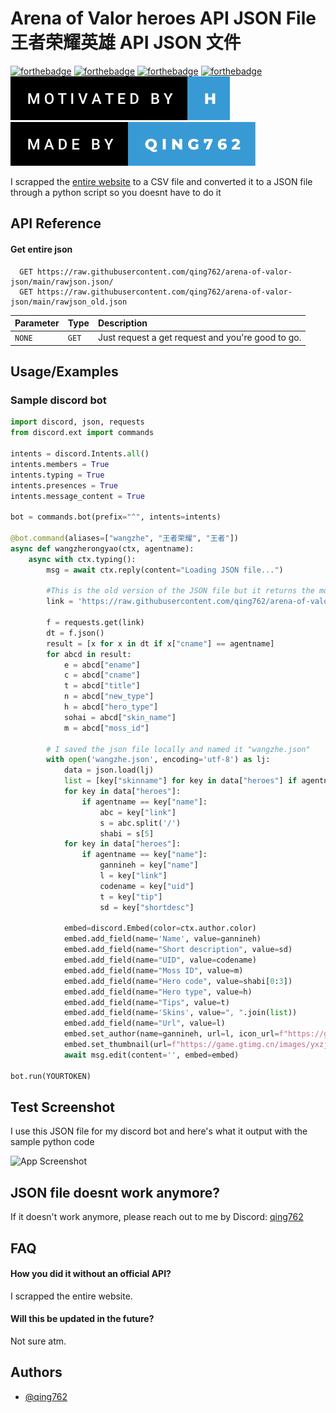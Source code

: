 
# Arena of Valor heroes API JSON File 王者荣耀英雄 API JSON 文件

[![forthebadge](https://forthebadge.com/images/badges/made-with-python.svg)](https://discord.com/users/635765555277725696)
[![forthebadge](https://forthebadge.com/images/badges/kinda-sfw.svg)](https://discord.com/users/635765555277725696)
[![forthebadge](https://forthebadge.com/images/badges/built-with-love.svg)](https://discord.com/users/635765555277725696)
[![forthebadge](https://forthebadge.com/images/badges/open-source.svg)](https://discord.com/users/635765555277725696)
<img src = "motivated-by-h (1).svg" >
<img src = "made-by-qing762 (1).svg" >

I scrapped the [entire website](https://pvp.qq.com/web201605/herolist.shtml) to a CSV file and converted it to a JSON file through a python script so you doesnt have to do it




## API Reference

#### Get entire json

```http
  GET https://raw.githubusercontent.com/qing762/arena-of-valor-json/main/rawjson.json/
  GET https://raw.githubusercontent.com/qing762/arena-of-valor-json/main/rawjson_old.json
```

| Parameter | Type     | Description                |
| :-------- | :------- | :------------------------- |
| `NONE` | `GET` | Just request a get request and you're good to go.|


## Usage/Examples
### Sample discord bot

```python
import discord, json, requests
from discord.ext import commands

intents = discord.Intents.all()
intents.members = True
intents.typing = True
intents.presences = True
intents.message_content = True

bot = commands.bot(prefix="^", intents=intents)

@bot.command(aliases=["wangzhe", "王者荣耀", "王者"])
async def wangzherongyao(ctx, agentname):
    async with ctx.typing():
        msg = await ctx.reply(content="Loading JSON file...")
        
        #This is the old version of the JSON file but it returns the moss id and more that the new one doesnt provide :D
        link = 'https://raw.githubusercontent.com/qing762/arena-of-valor-json/main/rawjson_old.json'
        
        f = requests.get(link)
        dt = f.json()
        result = [x for x in dt if x["cname"] == agentname]
        for abcd in result:
            e = abcd["ename"]
            c = abcd["cname"]
            t = abcd["title"]
            n = abcd["new_type"]
            h = abcd["hero_type"]
            sohai = abcd["skin_name"]
            m = abcd["moss_id"]

        # I saved the json file locally and named it "wangzhe.json" 
        with open('wangzhe.json', encoding='utf-8') as lj:
            data = json.load(lj)
            list = [key["skinname"] for key in data["heroes"] if agentname == key["name"]]
            for key in data["heroes"]:
                if agentname == key["name"]:
                    abc = key["link"]
                    s = abc.split('/')
                    shabi = s[5]
            for key in data["heroes"]:
                if agentname == key["name"]:
                    gannineh = key["name"]
                    l = key["link"]
                    codename = key["uid"]
                    t = key["tip"]
                    sd = key["shortdesc"]

            embed=discord.Embed(color=ctx.author.color)
            embed.add_field(name='Name', value=gannineh)
            embed.add_field(name="Short description", value=sd)
            embed.add_field(name="UID", value=codename)
            embed.add_field(name="Moss ID", value=m)
            embed.add_field(name="Hero code", value=shabi[0:3])
            embed.add_field(name="Hero type", value=h)
            embed.add_field(name="Tips", value=t)
            embed.add_field(name='Skins', value=", ".join(list))
            embed.add_field(name="Url", value=l)
            embed.set_author(name=gannineh, url=l, icon_url=f"https://game.gtimg.cn/images/yxzj/img201606/heroimg/{shabi[0:3]}/{shabi[0:3]}.jpg")
            embed.set_thumbnail(url=f"https://game.gtimg.cn/images/yxzj/img201606/heroimg/{shabi[0:3]}/{shabi[0:3]}-smallskin-2.jpg")
            await msg.edit(content='', embed=embed)

bot.run(YOURTOKEN)
```


## Test Screenshot
I use this JSON file for my discord bot and here's what it output with the sample python code

![App Screenshot](https://media.discordapp.net/attachments/995904492988006531/1036964279661908008/unknown.png)


## JSON file doesnt work anymore?

If it doesn't work anymore, please reach out to me by Discord: [qing762](https://discord.com/users/635765555277725696)


## FAQ

#### How you did it without an official API?

I scrapped the entire website.

#### Will this be updated in the future?

Not sure atm.


## Authors

- [@qing762](https://twitch.tv/qing762)

